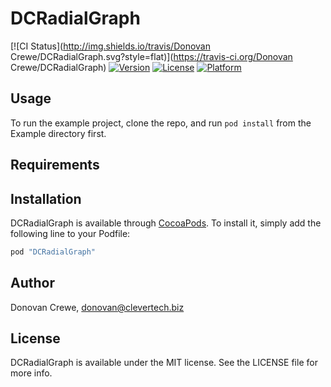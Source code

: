 # DCRadialGraph

[![CI Status](http://img.shields.io/travis/Donovan Crewe/DCRadialGraph.svg?style=flat)](https://travis-ci.org/Donovan Crewe/DCRadialGraph)
[![Version](https://img.shields.io/cocoapods/v/DCRadialGraph.svg?style=flat)](http://cocoapods.org/pods/DCRadialGraph)
[![License](https://img.shields.io/cocoapods/l/DCRadialGraph.svg?style=flat)](http://cocoapods.org/pods/DCRadialGraph)
[![Platform](https://img.shields.io/cocoapods/p/DCRadialGraph.svg?style=flat)](http://cocoapods.org/pods/DCRadialGraph)

## Usage

To run the example project, clone the repo, and run `pod install` from the Example directory first.

## Requirements

## Installation

DCRadialGraph is available through [CocoaPods](http://cocoapods.org). To install
it, simply add the following line to your Podfile:

```ruby
pod "DCRadialGraph"
```

## Author

Donovan Crewe, donovan@clevertech.biz

## License

DCRadialGraph is available under the MIT license. See the LICENSE file for more info.
